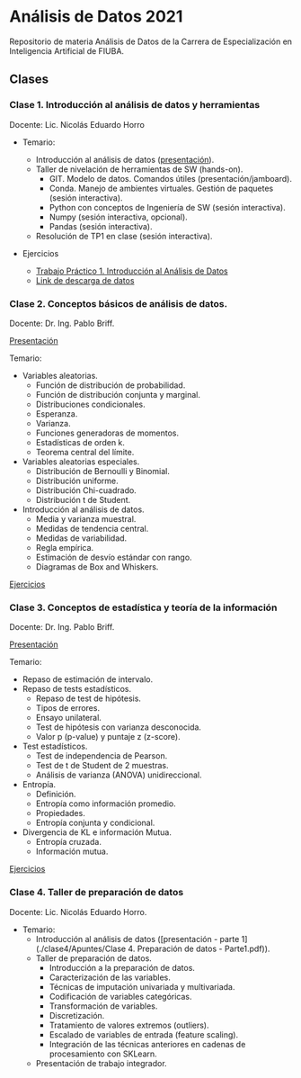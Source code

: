 # Análisis de Datos 2021
Repositorio de materia Análisis de Datos de la Carrera de Especialización en Inteligencia Artificial de FIUBA.

## Clases

### Clase 1. Introducción al análisis de datos y herramientas

Docente: Lic. Nicolás Eduardo Horro

- Temario:
  - Introducción al análisis de datos ([presentación](https://docs.google.com/presentation/d/1ueVJFZhFfCrCpmn_oiEaQN_4udnTxf4mIYgEb866zWU/edit?usp=sharing)).
  - Taller de nivelación de herramientas de SW (hands-on).
    - GIT. Modelo de datos. Comandos útiles (presentación/jamboard).
    - Conda. Manejo de ambientes virtuales. Gestión de paquetes (sesión interactiva).
    - Python con conceptos de Ingeniería de SW (sesión interactiva).
    - Numpy (sesión interactiva, opcional).
    - Pandas (sesión interactiva).
  - Resolución de TP1 en clase  (sesión interactiva).

- Ejercicios
  - [Trabajo Práctico 1. Introducción al Análisis de Datos](clase1/ejercicios/tp01.ipynb)
  - [Link de descarga de datos](https://drive.google.com/file/d/1eEZCnCuGKU2LFKrWaC0Tr8LwgxrZLqCk/view?usp=sharing)

### Clase 2. Conceptos básicos de análisis de datos.

Docente: Dr. Ing. Pablo Briff.

[Presentación](clase2/Apuntes.pdf)

Temario:

- Variables aleatorias.
  - Función de distribución de probabilidad.
  - Función de distribución conjunta y marginal.
  - Distribuciones condicionales.
  - Esperanza.
  - Varianza.
  - Funciones generadoras de momentos.
  - Estadísticas de orden k.
  - Teorema central del límite.
- Variables aleatorias especiales.
  - Distribución de Bernoulli y Binomial.
  - Distribución uniforme.
  - Distribución Chi-cuadrado.
  - Distribución t de Student.
- Introducción al análisis de datos.
  - Media y varianza muestral.
  - Medidas de tendencia central.
  - Medidas de variabilidad.
  - Regla empírica.
  - Estimación de desvío estándar con rango.
  - Diagramas de Box and Whiskers.

[Ejercicios](clase2/Ejercicios)

### Clase 3.  Conceptos de estadística y teoría de la información

Docente: Dr. Ing. Pablo Briff.

[Presentación](clase3/Apuntes.pdf)

Temario:

- Repaso de estimación de intervalo.
- Repaso de tests estadísticos.
  - Repaso de test de hipótesis.
  - Tipos de errores.
  - Ensayo unilateral.
  - Test de hipótesis con varianza desconocida.
  - Valor p (p-value) y puntaje z (z-score).
- Test estadísticos.
  - Test de independencia de Pearson.
  - Test de t de Student de 2 muestras.
  - Análisis de varianza (ANOVA) unidireccional.
- Entropía.
  - Definición.
  - Entropía como información promedio.
  - Propiedades.
  - Entropía conjunta y condicional.
- Divergencia de KL e información Mutua.
  - Entropía cruzada.
  - Información mutua.

[Ejercicios](clase3/Ejercicios)

### Clase 4. Taller de preparación de datos

Docente: Lic. Nicolás Eduardo Horro.

- Temario:
  - Introducción al análisis de datos ([presentación - parte 1](./clase4/Apuntes/Clase 4. Preparación de datos - Parte1.pdf)).
  - Taller de preparación de datos.
    - Introducción a la preparación de datos.
    - Caracterización de las variables.
    - Técnicas de imputación univariada y multivariada. 
    - Codificación de variables categóricas.
    - Transformación de variables.
    - Discretización.
    - Tratamiento de valores extremos (outliers).
    - Escalado de variables de entrada (feature scaling).
    - Integración de las técnicas anteriores en cadenas de procesamiento con SKLearn.
  - Presentación de trabajo integrador.
